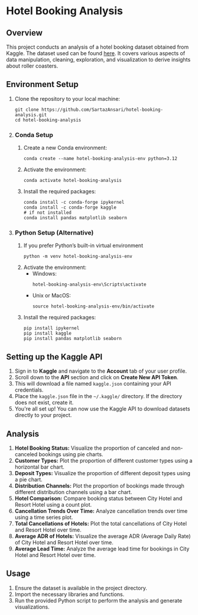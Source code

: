 # Hotel Booking Analysis

## Overview
This project conducts an analysis of a hotel booking dataset obtained from Kaggle. The dataset used can be found [here](https://www.kaggle.com/datasets/mojtaba142/hotel-booking). It covers various aspects of data manipulation, cleaning, exploration, and visualization to derive insights about roller coasters.

## Environment Setup

1. Clone the repository to your local machine:
   ```
   git clone https://github.com/SartazAnsari/hotel-booking-analysis.git
   cd hotel-booking-analysis
   ```

2. ### Conda Setup
    1. Create a new Conda environment:
        ```
        conda create --name hotel-booking-analysis-env python=3.12
        ```
    2. Activate the environment:
        ```
        conda activate hotel-booking-analysis
        ```
    3. Install the required packages:
        ```
        conda install -c conda-forge ipykernel
        conda install -c conda-forge kaggle
        # if not installed
        conda install pandas matplotlib seaborn 
        ```
3. ### Python Setup (Alternative)
    1. If you prefer Python’s built-in virtual environment
        ```
        python -m venv hotel-booking-analysis-env
        ```
    2. Activate the environment:
        * Windows:
            ```
            hotel-booking-analysis-env\Scripts\activate
            ```
        * Unix or MacOS:
            ```
            source hotel-booking-analysis-env/bin/activate

            ```
    3. Install the required packages:
        ```
        pip install ipykernel
        pip install kaggle
        pip install pandas matplotlib seaborn
        ```

## Setting up the Kaggle API
1. Sign in to **Kaggle** and navigate to the **Account** tab of your user profile.
2. Scroll down to the **API** section and click on **Create New API Token**. 
3. This will download a file named ```kaggle.json``` containing your API credentials.
4. Place the ```kaggle.json``` file in the ```~/.kaggle/``` directory. If the directory does not exist, create it.
5. You're all set up! You can now use the Kaggle API to download datasets directly to your project.

## Analysis
1. **Hotel Booking Status:** Visualize the proportion of canceled and non-canceled bookings using pie charts.
2. **Customer Types:** Plot the proportion of different customer types using a horizontal bar chart.
3. **Deposit Types:** Visualize the proportion of different deposit types using a pie chart.
4. **Distribution Channels:** Plot the proportion of bookings made through different distribution channels using a bar chart.
5. **Hotel Comparison:** Compare booking status between City Hotel and Resort Hotel using a count plot.
6. **Cancellation Trends Over Time:** Analyze cancellation trends over time using a time series plot.
7. **Total Cancellations of Hotels:** Plot the total cancellations of City Hotel and Resort Hotel over time.
8. **Average ADR of Hotels:** Visualize the average ADR (Average Daily Rate) of City Hotel and Resort Hotel over time.
9. **Average Lead Time:** Analyze the average lead time for bookings in City Hotel and Resort Hotel over time.

## Usage
1. Ensure the dataset is available in the project directory.
2. Import the necessary libraries and functions.
3. Run the provided Python script to perform the analysis and generate visualizations.